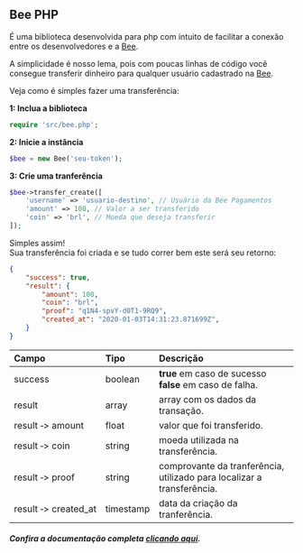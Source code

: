 ## Bee PHP

É uma biblioteca desenvolvida para php com intuito de facilitar a conexão entre os desenvolvedores e a [Bee](https://bee.cash).    

A simplicidade é nosso lema, pois com poucas linhas de código você consegue transferir dinheiro para qualquer usuário cadastrado na [Bee](https://bee.cash).    

Veja como é simples fazer uma transferência:  

**1: Inclua a biblioteca**
```php
require 'src/bee.php';
```  

**2: Inicie a instância** 
```php
$bee = new Bee('seu-token');	
```  

**3: Crie uma tranferência**

```php
$bee->transfer_create([
	'username' => 'usuario-destino', // Usuário da Bee Pagamentos
	'amount' => 100, // Valor a ser transferido
	'coin' => 'brl', // Moeda que deseja transferir
]);
```  

Simples assim!  
Sua transferência foi criada e se tudo correr bem este será seu retorno:  

```json
{
	"success": true,
	"result": {
		"amount": 100,
		"coin": "brl",
		"proof": "q1N4-spvY-d0T1-9RQ9",
		"created_at": "2020-01-03T14:31:23.871699Z",
	}
}
```  

Campo | Tipo | Descrição
:----|:----|:---------
success | boolean  | **true** em caso de sucesso  **false** em caso de falha. |
result | array | array com os dados da transação. |
result&#160;&#x2011;>&#160;amount | float | valor que foi transferido. |
result&#160;&#x2011;>&#160;coin | string | moeda utilizada na transferência. |
result&#160;&#x2011;>&#160;proof | string | comprovante da tranferência, utilizado para localizar a transferência. |
result&#160;&#x2011;>&#160;created_at | timestamp | data da criação da tranferência.|

##### Confira a documentação completa [clicando aqui](https://github.com/bee-payments/sdk-php/blob/master/docs/pt.md).